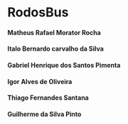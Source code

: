 # RodosBus

#### Matheus Rafael Morator Rocha
#### Italo Bernardo carvalho da Silva
#### Gabriel Henrique dos Santos Pimenta
#### Igor Alves de Oliveira
#### Thiago Fernandes Santana
#### Guilherme da Silva Pinto
